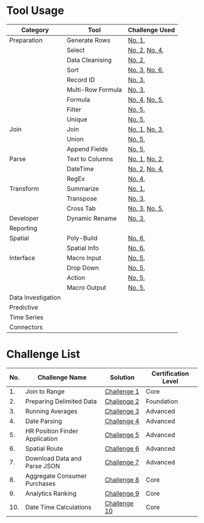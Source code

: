 # Tool Usage
|Category|Tool|Challenge Used
|---|---|---|
|Preparation|Generate Rows|[No. 1](Challenges_1-50/Challenge_1/README.md), |
||Select|[No. 2](Challenges_1-50/Challenge_2/README.md), [No. 4](Challenges_1-50/Challenge_4/README.md),|
||Data Cleanising|[No. 2](Challenges_1-50/Challenge_2/README.md), |
||Sort|[No. 3](Challenges_1-50/Challenge_3/README.md), [No. 6](Challenges_1-50/Challenge_6/README.md), |
||Record ID|[No. 3](Challenges_1-50/Challenge_3/README.md), |
||Multi-Row Formula|[No. 3](Challenges_1-50/Challenge_3/README.md), |
||Formula|[No. 4](Challenges_1-50/Challenge_4/README.md), [No. 5](Challenges_1-50/Challenge_5/README.md), |
||Filter|[No. 5](Challenges_1-50/Challenge_5/README.md), |
||Unique|[No. 5](Challenges_1-50/Challenge_5/README.md), |
|Join|Join|[No. 1](Challenges_1-50/Challenge_1/README.md), [No. 3](Challenges_1-50/Challenge_3/README.md), |
||Union|[No. 5](Challenges_1-50/Challenge_5/README.md), |
||Append Fields|[No. 5](Challenges_1-50/Challenge_5/README.md), |
|Parse|Text to Columns|[No. 1](Challenges_1-50/Challenge_1/README.md), [No. 2](Challenges_1-50/Challenge_2/README.md), |
||DateTime|[No. 2](Challenges_1-50/Challenge_2/README.md), [No. 4](Challenges_1-50/Challenge_4/README.md),|
||RegEx|[No. 4](Challenges_1-50/Challenge_4/README.md), |
|Transform|Summarize|[No. 1](Challenges_1-50/Challenge_1/README.md),|
||Transpose|[No. 3](Challenges_1-50/Challenge_3/README.md), |
||Cross Tab|[No. 3](Challenges_1-50/Challenge_3/README.md), [No. 5](Challenges_1-50/Challenge_5/README.md), |
|Developer|Dynamic Rename|[No. 3](Challenges_1-50/Challenge_3/README.md), |
|Reporting|
|Spatial|Poly-Build|[No. 6](Challenges_1-50/Challenge_6/README.md), |
||Spatial Info|[No. 6](Challenges_1-50/Challenge_6/README.md), |
|Interface|Macro Input|[No. 5](Challenges_1-50/Challenge_5/README.md), |
||Drop Down|[No. 5](Challenges_1-50/Challenge_5/README.md), |
||Action|[No. 5](Challenges_1-50/Challenge_5/README.md), |
||Macro Output|[No. 5](Challenges_1-50/Challenge_5/README.md), |
|Data Investigation|
|Predictive|
|Time Series|
|Connectors|

# Challenge List

|No.|Challenge Name|Solution|Certification Level|
|---|---|---|---|
|1.|Join to Range|[Challenge 1](Challenges_1-50/Challenge_1/README.md)|Core|
|2.|Preparing Delimited Data|[Challenge 2](Challenges_1-50/Challenge_2/README.md)|Foundation|
|3.|Running Averages|[Challenge 3](Challenges_1-50/Challenge_3/README.md)|Advanced|
|4.|Date Parsing|[Challenge 4](Challenges_1-50/Challenge_4/README.md)|Advanced|
|5.|HR Position Finder Application|[Challenge 5](Challenges_1-50/Challenge_5/README.md)|Advanced|
|6.|Spatial Route|[Challenge 6](Challenges_1-50/Challenge_6/README.md)|Advanced|
|7.|Download Data and Parse JSON|[Challenge 7](Challenges_1-50/Challenge_7/README.md)|Advanced|
|8.|Aggregate Consumer Purchases|[Challenge 8](Challenges_1-50/Challenge_8/README.md)|Core|
|9.|Analytics Ranking|[Challenge 9](Challenges_1-50/Challenge_9/README.md)|Core|
|10.|Date Time Calculations|[Challenge 10](Challenges_1-50/Challenge_10/README.md)|Core|

